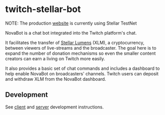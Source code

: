 # twitch-stellar-bot

NOTE: The production [website](http://novabot.me) is currently using Stellar TestNet

NovaBot is a chat bot integrated into the Twitch platform's chat.

It facilitates the transfer of [Stellar Lumens](https://www.stellar.org/) (XLM), a cryptocurrency, between viewers of live-streams and the broadcaster. The goal here is to expand the number of donation mechanisms so even the smaller content creators can earn a living on Twitch more easily.

It also provides a basic set of chat commands and includes a dashboard to help enable NovaBot on broadcasters' channels. Twitch users can deposit and withdraw XLM from the NovaBot dashboard.

## Development

See [client](https://github.com/michael-luo/twitch-stellar-bot/tree/master/client/README.md) and [server](https://github.com/michael-luo/twitch-stellar-bot/blob/master/server/README.md) development instructions.
